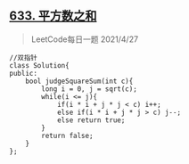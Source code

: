 ## [633. 平方数之和](https://leetcode-cn.com/problems/sum-of-square-numbers/)

> LeetCode每日一题 2021/4/27

```
//双指针
class Solution{
public:
	bool judgeSquareSum(int c){
		long i = 0, j = sqrt(c);
		while(i <= j){
			if(i * i + j * j < c) i++;
			else if(i * i + j * j > c) j--;
			else return true;
		}
		return false;
	}
};
```

 